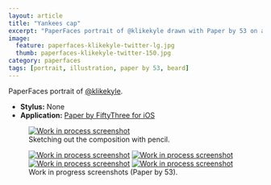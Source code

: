 ```yaml
---
layout: article
title: "Yankees cap"
excerpt: "PaperFaces portrait of @klikekyle drawn with Paper by 53 on an iPad."
image: 
  feature: paperfaces-klikekyle-twitter-lg.jpg
  thumb: paperfaces-klikekyle-twitter-150.jpg
category: paperfaces
tags: [portrait, illustration, paper by 53, beard]
---
```


PaperFaces portrait of <a href="http://twitter.com/klikekyle">@klikekyle</a>.

* **Stylus:** None
* **Application:** [Paper by FiftyThree for iOS](http://www.fiftythree.com/paper)

<figure>
	<a href="{{ site.url }}/images/paperfaces-klikekyle-process-1-lg.jpg"><img src="{{ site.url }}/images/paperfaces-klikekyle-process-1-750.jpg" alt="Work in process screenshot"></a>
	<figcaption>Sketching out the composition with pencil.</figcaption>
</figure>

<figure class="half">
	<a href="{{ site.url }}/images/paperfaces-klikekyle-process-2-lg.jpg"><img src="{{ site.url }}/images/paperfaces-klikekyle-process-2-600.jpg" alt="Work in process screenshot"></a>
	<a href="{{ site.url }}/images/paperfaces-klikekyle-process-3-lg.jpg"><img src="{{ site.url }}/images/paperfaces-klikekyle-process-3-600.jpg" alt="Work in process screenshot"></a>
	<a href="{{ site.url }}/images/paperfaces-klikekyle-process-4-lg.jpg"><img src="{{ site.url }}/images/paperfaces-klikekyle-process-4-600.jpg" alt="Work in process screenshot"></a>
	<a href="{{ site.url }}/images/paperfaces-klikekyle-process-5-lg.jpg"><img src="{{ site.url }}/images/paperfaces-klikekyle-process-5-600.jpg" alt="Work in process screenshot"></a>
	<figcaption>Work in progress screenshots (Paper by 53).</figcaption>
</figure>
